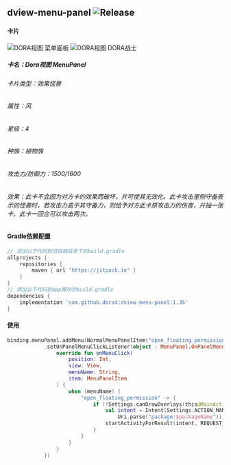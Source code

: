 dview-menu-panel
![Release](https://jitpack.io/v/dora4/dview-menu-panel.svg)
--------------------------------

#### 卡片

![DORA视图 菜单面板](https://github.com/user-attachments/assets/ddd6d8fa-cbf8-4c05-9b65-4fe940774a2c)
![DORA视图 DORA战士](https://github.com/user-attachments/assets/9233a84c-422a-408a-b812-acc2bb95ec4d)

##### 卡名：Dora视图 MenuPanel
###### 卡片类型：效果怪兽
###### 属性：风
###### 星级：4
###### 种族：植物族
###### 攻击力/防御力：1500/1600
###### 效果：此卡不会因为对方卡的效果而破坏，并可使其无效化。此卡攻击里侧守备表示的怪兽时，若攻击力高于其守备力，则给予对方此卡原攻击力的伤害，并抽一张卡。此卡一回合可以攻击两次。

#### Gradle依赖配置

```groovy
// 添加以下代码到项目根目录下的build.gradle
allprojects {
    repositories {
        maven { url "https://jitpack.io" }
    }
}
// 添加以下代码到app模块的build.gradle
dependencies {
    implementation 'com.github.dora4:dview-menu-panel:1.35'
}
```

#### 使用

```kotlin
binding.menuPanel.addMenu(NormalMenuPanelItem("open_floating_permission", "打开悬浮窗权限"))
			.setOnPanelMenuClickListener(object : MenuPanel.OnPanelMenuClickListener {
				override fun onMenuClick(
					position: Int,
					view: View,
					menuName: String,
					item: MenuPanelItem
				) {
					when (menuName) {
						"open_floating_permission" -> {
							if (!Settings.canDrawOverlays(this@MainActivity)) {
								val intent = Intent(Settings.ACTION_MANAGE_OVERLAY_PERMISSION,
									Uri.parse("package:$packageName"))
								startActivityForResult(intent, REQUEST_OVERLAY_PERMISSION)
							}
						}
					}
				}
			})
```
